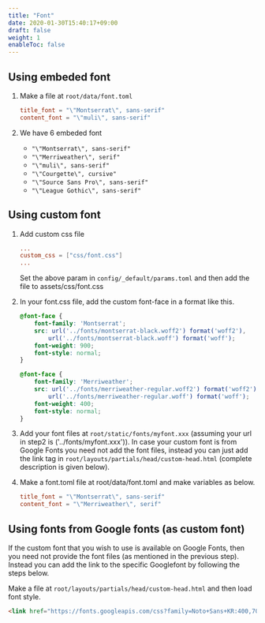 ```yaml
---
title: "Font"
date: 2020-01-30T15:40:17+09:00
draft: false
weight: 1
enableToc: false
---
```


## Using embeded font

1. Make a file at `root/data/font.toml`

    ```toml
    title_font = "\"Montserrat\", sans-serif"
    content_font = "\"muli\", sans-serif"
    ```

2. We have 6 embeded font

    - `"\"Montserrat\", sans-serif"`
    - `"\"Merriweather\", serif"`
    - `"\"muli\", sans-serif"`
    - `"\"Courgette\", cursive"`
    - `"\"Source Sans Pro\", sans-serif"`
    - `"\"League Gothic\", sans-serif"`

## Using custom font

1. Add custom css file

    ```toml
    ...
    custom_css = ["css/font.css"]
    ...
    ```

   
    Set the above param in `config/_default/params.toml` and then add the file to assets/css/font.css

2. In your font.css file, add the custom font-face in a format like this.

    ```css
    @font-face {
        font-family: 'Montserrat';
        src: url('../fonts/montserrat-black.woff2') format('woff2'),
            url('../fonts/montserrat-black.woff') format('woff');
        font-weight: 900;
        font-style: normal;
    }

    @font-face {
        font-family: 'Merriweather';
        src: url('../fonts/merriweather-regular.woff2') format('woff2'),
            url('../fonts/merriweather-regular.woff') format('woff');
        font-weight: 400;
        font-style: normal;
    }
    ```

3. Add your font files at `root/static/fonts/myfont.xxx` (assuming your url in step2 is ('../fonts/myfont.xxx')). In case your custom font is from Google Fonts you need not add the font files, instead you can just add the link tag in `root/layouts/partials/head/custom-head.html` (complete description is given below). 

4. Make a font.toml file at root/data/font.toml and make variables as below.

    ```toml
    title_font = "\"Montserrat\", sans-serif"
    content_font = "\"Merriweather\", serif"
    ```

## Using fonts from Google fonts (as custom font)
If the custom font that you wish to use is available on Google Fonts, then you need not provide the font files (as mentioned in the previous step). Instead you can add the link to the specific Googlefont by following the steps below.

Make a file at `root/layouts/partials/head/custom-head.html` and then load font style. 

```html
<link href="https://fonts.googleapis.com/css?family=Noto+Sans+KR:400,700&display=swap&subset=korean" rel="stylesheet">
```
